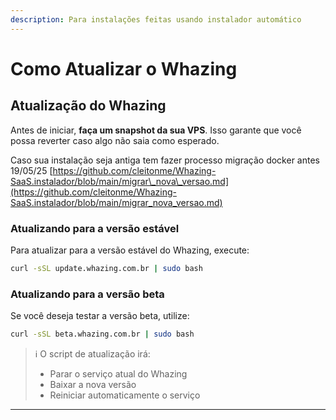 ```yaml
---
description: Para instalações feitas usando instalador automático
---
```


# Como Atualizar o Whazing

## Atualização do Whazing

Antes de iniciar, **faça um snapshot da sua VPS**. Isso garante que você possa reverter caso algo não saia como esperado.

Caso sua instalação seja antiga tem fazer processo migração docker antes 19/05/25  [https://github.com/cleitonme/Whazing-SaaS.instalador/blob/main/migrar\_nova\_versao.md](https://github.com/cleitonme/Whazing-SaaS.instalador/blob/main/migrar_nova_versao.md)

### Atualizando para a versão estável

Para atualizar para a versão estável do Whazing, execute:

```bash
curl -sSL update.whazing.com.br | sudo bash
```

### Atualizando para a versão beta

Se você deseja testar a versão beta, utilize:

```bash
curl -sSL beta.whazing.com.br | sudo bash
```



> ℹ️ O script de atualização irá:
>
> * Parar o serviço atual do Whazing
> * Baixar a nova versão
> * Reiniciar automaticamente o serviço

***
